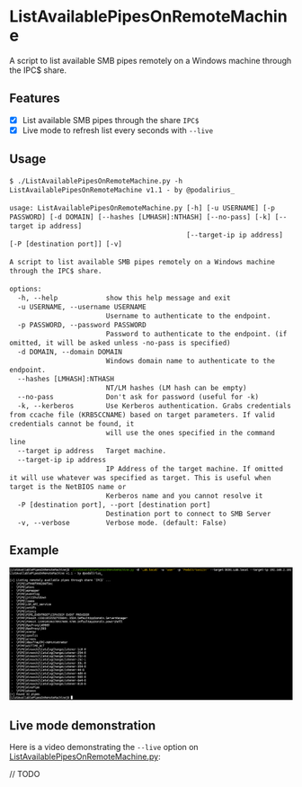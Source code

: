 # ListAvailablePipesOnRemoteMachine

A script to list available SMB pipes remotely on a Windows machine through the IPC$ share.

## Features

 - [x] List available SMB pipes through the share `IPC$`
 - [x] Live mode to refresh list every seconds with `--live`

## Usage

```
$ ./ListAvailablePipesOnRemoteMachine.py -h                                                                                            
ListAvailablePipesOnRemoteMachine v1.1 - by @podalirius_

usage: ListAvailablePipesOnRemoteMachine.py [-h] [-u USERNAME] [-p PASSWORD] [-d DOMAIN] [--hashes [LMHASH]:NTHASH] [--no-pass] [-k] [--target ip address]
                                            [--target-ip ip address] [-P [destination port]] [-v]

A script to list available SMB pipes remotely on a Windows machine through the IPC$ share.

options:
  -h, --help            show this help message and exit
  -u USERNAME, --username USERNAME
                        Username to authenticate to the endpoint.
  -p PASSWORD, --password PASSWORD
                        Password to authenticate to the endpoint. (if omitted, it will be asked unless -no-pass is specified)
  -d DOMAIN, --domain DOMAIN
                        Windows domain name to authenticate to the endpoint.
  --hashes [LMHASH]:NTHASH
                        NT/LM hashes (LM hash can be empty)
  --no-pass             Don't ask for password (useful for -k)
  -k, --kerberos        Use Kerberos authentication. Grabs credentials from ccache file (KRB5CCNAME) based on target parameters. If valid credentials cannot be found, it
                        will use the ones specified in the command line
  --target ip address   Target machine.
  --target-ip ip address
                        IP Address of the target machine. If omitted it will use whatever was specified as target. This is useful when target is the NetBIOS name or
                        Kerberos name and you cannot resolve it
  -P [destination port], --port [destination port]
                        Destination port to connect to SMB Server
  -v, --verbose         Verbose mode. (default: False)

```

## Example

![](./assets/example.png)

## Live mode demonstration

Here is a video demonstrating the `--live` option on [ListAvailablePipesOnRemoteMachine.py](ListAvailablePipesOnRemoteMachine.py):

// TODO